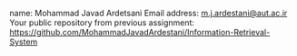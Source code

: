 name: Mohammad Javad Ardetsani
Email address: m.j.ardestani@aut.ac.ir
Your public repository from previous assignment: https://github.com/MohammadJavadArdestani/Information-Retrieval-System
